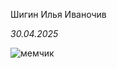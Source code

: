 Шигин Илья Иваночив

*30.04.2025*

![мемчик](https://avatars.dzeninfra.ru/get-zen_doc/9648650/pub_643bd6a5b942af024d999755_643bd75819c01e7b0b1f9e4b/scale_1200)
